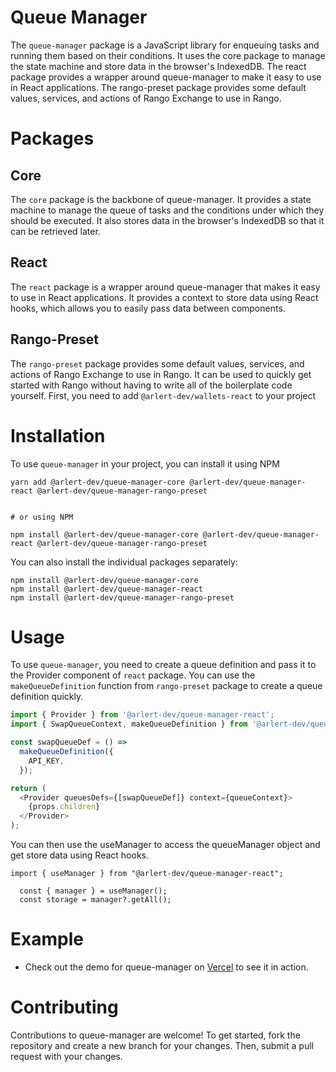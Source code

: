 # Queue Manager

The `queue-manager` package is a JavaScript library for enqueuing tasks and running them based on their conditions. It uses the core package to manage the state machine and store data in the browser's IndexedDB. The react package provides a wrapper around queue-manager to make it easy to use in React applications. The rango-preset package provides some default values, services, and actions of Rango Exchange to use in Rango.

# Packages

## Core

The `core` package is the backbone of queue-manager. It provides a state machine to manage the queue of tasks and the conditions under which they should be executed. It also stores data in the browser's IndexedDB so that it can be retrieved later.

## React

The `react` package is a wrapper around queue-manager that makes it easy to use in React applications. It provides a context to store data using React hooks, which allows you to easily pass data between components.

## Rango-Preset

The `rango-preset` package provides some default values, services, and actions of Rango Exchange to use in Rango. It can be used to quickly get started with Rango without having to write all of the boilerplate code yourself.
First, you need to add `@arlert-dev/wallets-react` to your project

# Installation

To use `queue-manager` in your project, you can install it using NPM

```
yarn add @arlert-dev/queue-manager-core @arlert-dev/queue-manager-react @arlert-dev/queue-manager-rango-preset


# or using NPM

npm install @arlert-dev/queue-manager-core @arlert-dev/queue-manager-react @arlert-dev/queue-manager-rango-preset
```

You can also install the individual packages separately:

```
npm install @arlert-dev/queue-manager-core
npm install @arlert-dev/queue-manager-react
npm install @arlert-dev/queue-manager-rango-preset
```

# Usage

To use `queue-manager`, you need to create a queue definition and pass it to the Provider component of `react` package. You can use the `makeQueueDefinition` function from `rango-preset` package to create a queue definition quickly.

```js
import { Provider } from '@arlert-dev/queue-manager-react';
import { SwapQueueContext, makeQueueDefinition } from '@arlert-dev/queue-manager-rango-preset';

const swapQueueDef = () =>
  makeQueueDefinition({
    API_KEY,
  });

return (
  <Provider queuesDefs={[swapQueueDef]} context={queueContext}>
    {props.children}
  </Provider>
);
```

You can then use the useManager to access the queueManager object and get store data using React hooks.

```
import { useManager } from "@arlert-dev/queue-manager-react";

  const { manager } = useManager();
  const storage = manager?.getAll();
```

# Example

- Check out the demo for queue-manager on [Vercel](https://q-self.vercel.app) to see it in action.

# Contributing

Contributions to queue-manager are welcome! To get started, fork the repository and create a new branch for your changes. Then, submit a pull request with your changes.
